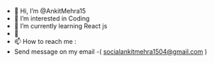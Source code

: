 - 👋 Hi, I’m @AnkitMehra15
- 👀 I’m interested in Coding
- 🌱 I’m currently learning React js
- 💞️ 
- 📫 How to reach me :
-    Send message on my email -( socialankitmehra1504@gmail.com )

<!---
AnkitMehra15/AnkitMehra15 is a ✨ special ✨ repository because its `README.md` (this file) appears on your GitHub profile.
You can click the Preview link to take a look at your changes.
--->
